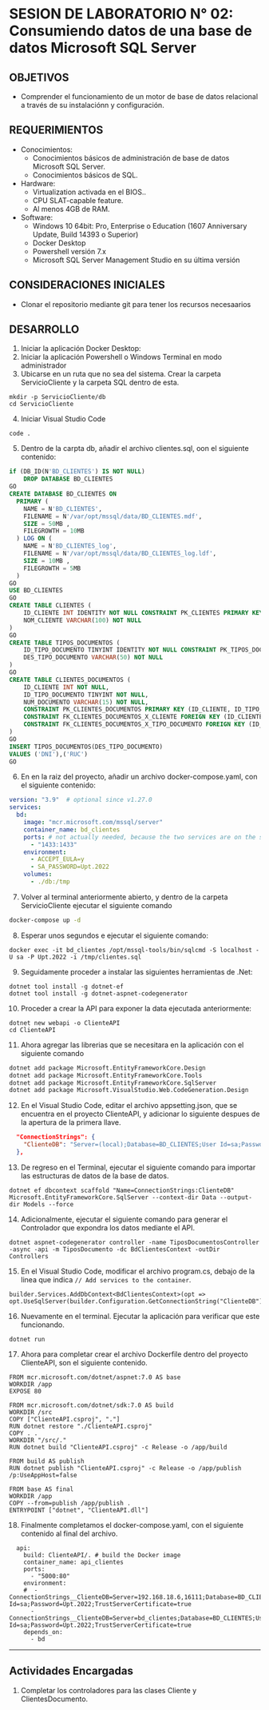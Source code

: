 # SESION DE LABORATORIO N° 02: Consumiendo datos de una base de datos Microsoft SQL Server

## OBJETIVOS
  * Comprender el funcionamiento de un motor de base de datos relacional a través de su instalaciónn y configuración.

## REQUERIMIENTOS
  * Conocimientos: 
    - Conocimientos básicos de administración de base de datos Microsoft SQL Server.
    - Conocimientos básicos de SQL.
  * Hardware:
    - Virtualization activada en el BIOS..
    - CPU SLAT-capable feature.
    - Al menos 4GB de RAM.
  * Software:
    - Windows 10 64bit: Pro, Enterprise o Education (1607 Anniversary Update, Build 14393 o Superior)
    - Docker Desktop 
    - Powershell versión 7.x
    - Microsoft SQL Server Management Studio en su última versión

## CONSIDERACIONES INICIALES
  * Clonar el repositorio mediante git para tener los recursos necesaarios

## DESARROLLO
1. Iniciar la aplicación Docker Desktop:
2. Iniciar la aplicación Powershell o Windows Terminal en modo administrador 
3. Ubicarse en un ruta que no sea del sistema. Crear la carpeta ServicioCliente y la carpeta SQL dentro de esta.
```
mkdir -p ServicioCliente/db
cd ServicioCliente
```
4. Iniciar Visual Studio Code
```
code .
```
5. Dentro de la carpta db, añadir el archivo clientes.sql, oon el siguiente contenido:
```SQL
if (DB_ID(N'BD_CLIENTES') IS NOT NULL)
    DROP DATABASE BD_CLIENTES
GO
CREATE DATABASE BD_CLIENTES ON
  PRIMARY (
    NAME = N'BD_CLIENTES',
    FILENAME = N'/var/opt/mssql/data/BD_CLIENTES.mdf',
    SIZE = 50MB ,
    FILEGROWTH = 10MB
  ) LOG ON (
    NAME = N'BD_CLIENTES_log',
    FILENAME = N'/var/opt/mssql/data/BD_CLIENTES_log.ldf',
    SIZE = 10MB ,
    FILEGROWTH = 5MB
  )
GO
USE BD_CLIENTES
GO
CREATE TABLE CLIENTES (
    ID_CLIENTE INT IDENTITY NOT NULL CONSTRAINT PK_CLIENTES PRIMARY KEY,
    NOM_CLIENTE VARCHAR(100) NOT NULL
)
GO
CREATE TABLE TIPOS_DOCUMENTOS (
    ID_TIPO_DOCUMENTO TINYINT IDENTITY NOT NULL CONSTRAINT PK_TIPOS_DOCUMENTOS PRIMARY KEY,
    DES_TIPO_DOCUMENTO VARCHAR(50) NOT NULL
)
GO
CREATE TABLE CLIENTES_DOCUMENTOS (
    ID_CLIENTE INT NOT NULL,
    ID_TIPO_DOCUMENTO TINYINT NOT NULL,
    NUM_DOCUMENTO VARCHAR(15) NOT NULL,
    CONSTRAINT PK_CLIENTES_DOCUMENTOS PRIMARY KEY (ID_CLIENTE, ID_TIPO_DOCUMENTO),
    CONSTRAINT FK_CLIENTES_DOCUMENTOS_X_CLIENTE FOREIGN KEY (ID_CLIENTE) REFERENCES CLIENTES(ID_CLIENTE),
    CONSTRAINT FK_CLIENTES_DOCUMENTOS_X_TIPO_DOCUMENTO FOREIGN KEY (ID_TIPO_DOCUMENTO) REFERENCES TIPOS_DOCUMENTOS(ID_TIPO_DOCUMENTO)
)
GO
INSERT TIPOS_DOCUMENTOS(DES_TIPO_DOCUMENTO)
VALUES ('DNI'),('RUC')
GO
```
6. En en la raiz del proyecto, añadir un archivo docker-compose.yaml, con el siguiente contenido:
```YAML
version: "3.9"  # optional since v1.27.0
services:
  bd:
    image: "mcr.microsoft.com/mssql/server"
    container_name: bd_clientes
    ports: # not actually needed, because the two services are on the same network.
      - "1433:1433" 
    environment:
      - ACCEPT_EULA=y
      - SA_PASSWORD=Upt.2022
    volumes:
      - ./db:/tmp
```
7. Volver al terminal anteriormente abierto, y dentro de la carpeta ServicioCliente ejecutar el siguiente comando
```Bash
docker-compose up -d
```
8. Esperar unos segundos e ejecutar el siguiente comando:
```
docker exec -it bd_clientes /opt/mssql-tools/bin/sqlcmd -S localhost -U sa -P Upt.2022 -i /tmp/clientes.sql
```
9. Seguidamente proceder a instalar las siguientes herramientas de .Net:
```
dotnet tool install -g dotnet-ef
dotnet tool install -g dotnet-aspnet-codegenerator
```
10. Proceder a crear la API para exponer la data ejecutada anteriormente:
```
dotnet new webapi -o ClienteAPI
cd ClienteAPI
```
11. Ahora agregar las librerias que se necesitara en la aplicación con el siguiente comando
```Bash
dotnet add package Microsoft.EntityFrameworkCore.Design
dotnet add package Microsoft.EntityFrameworkCore.Tools
dotnet add package Microsoft.EntityFrameworkCore.SqlServer
dotnet add package Microsoft.VisualStudio.Web.CodeGeneration.Design
```
12. En el Visual Studio Code, editar el archivo appsetting.json, que se encuentra en el proyecto ClienteAPI, y adicionar lo siguiente despues de la apertura de la primera llave.
```JSON
  "ConnectionStrings": {
    "ClienteDB": "Server=(local);Database=BD_CLIENTES;User Id=sa;Password=Upt.2022;TrustServerCertificate=true"
  },
```
13. De regreso en el Terminal, ejecutar el siguiente comando para importar las estructuras de datos de la base de datos.
```
dotnet ef dbcontext scaffold "Name=ConnectionStrings:ClienteDB" Microsoft.EntityFrameworkCore.SqlServer --context-dir Data --output-dir Models --force
```
14. Adicionalmente, ejecutar el siguiente comando para generar el Controlador que expondra los datos mediante el API.
```
dotnet aspnet-codegenerator controller -name TiposDocumentosController -async -api -m TiposDocumento -dc BdClientesContext -outDir Controllers
```
15. En el Visual Studio Code, modificar el archivo program.cs, debajo de la linea que indica `// Add services to the container`.
```
builder.Services.AddDbContext<BdClientesContext>(opt => opt.UseSqlServer(builder.Configuration.GetConnectionString("ClienteDB")));
```
16. Nuevamente en el terminal. Ejecutar la aplicación para verificar que este funcionando.
```
dotnet run
```
17. Ahora para completar crear el archivo Dockerfile dentro del proyecto ClienteAPI, son el siguiente contenido. 
```
FROM mcr.microsoft.com/dotnet/aspnet:7.0 AS base
WORKDIR /app
EXPOSE 80

FROM mcr.microsoft.com/dotnet/sdk:7.0 AS build
WORKDIR /src
COPY ["ClienteAPI.csproj", "."]
RUN dotnet restore "./ClienteAPI.csproj"
COPY . .
WORKDIR "/src/."
RUN dotnet build "ClienteAPI.csproj" -c Release -o /app/build

FROM build AS publish
RUN dotnet publish "ClienteAPI.csproj" -c Release -o /app/publish /p:UseAppHost=false

FROM base AS final
WORKDIR /app
COPY --from=publish /app/publish .
ENTRYPOINT ["dotnet", "ClienteAPI.dll"]
```
18. Finalmente completamos el docker-compose.yaml, con el siguiente contenido al final del archivo. 
```
  api:
    build: ClienteAPI/. # build the Docker image 
    container_name: api_clientes
    ports:
      - "5000:80"
    environment:
    #  - ConnectionStrings__ClienteDB=Server=192.168.18.6,16111;Database=BD_CLIENTES;User Id=sa;Password=Upt.2022;TrustServerCertificate=true
      - ConnectionStrings__ClienteDB=Server=bd_clientes;Database=BD_CLIENTES;User Id=sa;Password=Upt.2022;TrustServerCertificate=true
    depends_on:
      - bd
```

---
## Actividades Encargadas
1. Completar los controladores para las clases Cliente y ClientesDocumento.
